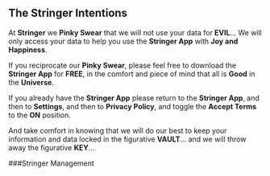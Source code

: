 ## The Stringer Intentions

At **Stringer** we **Pinky Swear** that we will not use your data for **EVIL**... We will only access your data to help you use the **Stringer App** with **Joy and Happiness**.

If you reciprocate our **Pinky Swear**, please feel free to download the **Stringer App** for **FREE**, in the comfort and piece of mind that all is **Good** in the **Universe**.

If you already have the **Stringer App** please return to the **Stringer App**, and then to **Settings**, and then to **Privacy Policy**, and toggle the **Accept Terms** to the **ON** position.

And take comfort in knowing that we will do our best to keep your information and data locked in the figurative **VAULT**... and we will throw away the figurative **KEY**...

###Stringer Management

